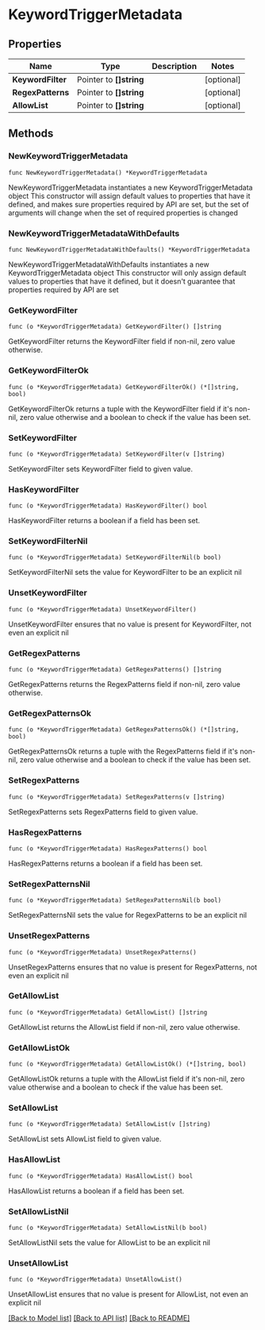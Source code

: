 # KeywordTriggerMetadata

## Properties

Name | Type | Description | Notes
------------ | ------------- | ------------- | -------------
**KeywordFilter** | Pointer to **[]string** |  | [optional] 
**RegexPatterns** | Pointer to **[]string** |  | [optional] 
**AllowList** | Pointer to **[]string** |  | [optional] 

## Methods

### NewKeywordTriggerMetadata

`func NewKeywordTriggerMetadata() *KeywordTriggerMetadata`

NewKeywordTriggerMetadata instantiates a new KeywordTriggerMetadata object
This constructor will assign default values to properties that have it defined,
and makes sure properties required by API are set, but the set of arguments
will change when the set of required properties is changed

### NewKeywordTriggerMetadataWithDefaults

`func NewKeywordTriggerMetadataWithDefaults() *KeywordTriggerMetadata`

NewKeywordTriggerMetadataWithDefaults instantiates a new KeywordTriggerMetadata object
This constructor will only assign default values to properties that have it defined,
but it doesn't guarantee that properties required by API are set

### GetKeywordFilter

`func (o *KeywordTriggerMetadata) GetKeywordFilter() []string`

GetKeywordFilter returns the KeywordFilter field if non-nil, zero value otherwise.

### GetKeywordFilterOk

`func (o *KeywordTriggerMetadata) GetKeywordFilterOk() (*[]string, bool)`

GetKeywordFilterOk returns a tuple with the KeywordFilter field if it's non-nil, zero value otherwise
and a boolean to check if the value has been set.

### SetKeywordFilter

`func (o *KeywordTriggerMetadata) SetKeywordFilter(v []string)`

SetKeywordFilter sets KeywordFilter field to given value.

### HasKeywordFilter

`func (o *KeywordTriggerMetadata) HasKeywordFilter() bool`

HasKeywordFilter returns a boolean if a field has been set.

### SetKeywordFilterNil

`func (o *KeywordTriggerMetadata) SetKeywordFilterNil(b bool)`

 SetKeywordFilterNil sets the value for KeywordFilter to be an explicit nil

### UnsetKeywordFilter
`func (o *KeywordTriggerMetadata) UnsetKeywordFilter()`

UnsetKeywordFilter ensures that no value is present for KeywordFilter, not even an explicit nil
### GetRegexPatterns

`func (o *KeywordTriggerMetadata) GetRegexPatterns() []string`

GetRegexPatterns returns the RegexPatterns field if non-nil, zero value otherwise.

### GetRegexPatternsOk

`func (o *KeywordTriggerMetadata) GetRegexPatternsOk() (*[]string, bool)`

GetRegexPatternsOk returns a tuple with the RegexPatterns field if it's non-nil, zero value otherwise
and a boolean to check if the value has been set.

### SetRegexPatterns

`func (o *KeywordTriggerMetadata) SetRegexPatterns(v []string)`

SetRegexPatterns sets RegexPatterns field to given value.

### HasRegexPatterns

`func (o *KeywordTriggerMetadata) HasRegexPatterns() bool`

HasRegexPatterns returns a boolean if a field has been set.

### SetRegexPatternsNil

`func (o *KeywordTriggerMetadata) SetRegexPatternsNil(b bool)`

 SetRegexPatternsNil sets the value for RegexPatterns to be an explicit nil

### UnsetRegexPatterns
`func (o *KeywordTriggerMetadata) UnsetRegexPatterns()`

UnsetRegexPatterns ensures that no value is present for RegexPatterns, not even an explicit nil
### GetAllowList

`func (o *KeywordTriggerMetadata) GetAllowList() []string`

GetAllowList returns the AllowList field if non-nil, zero value otherwise.

### GetAllowListOk

`func (o *KeywordTriggerMetadata) GetAllowListOk() (*[]string, bool)`

GetAllowListOk returns a tuple with the AllowList field if it's non-nil, zero value otherwise
and a boolean to check if the value has been set.

### SetAllowList

`func (o *KeywordTriggerMetadata) SetAllowList(v []string)`

SetAllowList sets AllowList field to given value.

### HasAllowList

`func (o *KeywordTriggerMetadata) HasAllowList() bool`

HasAllowList returns a boolean if a field has been set.

### SetAllowListNil

`func (o *KeywordTriggerMetadata) SetAllowListNil(b bool)`

 SetAllowListNil sets the value for AllowList to be an explicit nil

### UnsetAllowList
`func (o *KeywordTriggerMetadata) UnsetAllowList()`

UnsetAllowList ensures that no value is present for AllowList, not even an explicit nil

[[Back to Model list]](../README.md#documentation-for-models) [[Back to API list]](../README.md#documentation-for-api-endpoints) [[Back to README]](../README.md)


